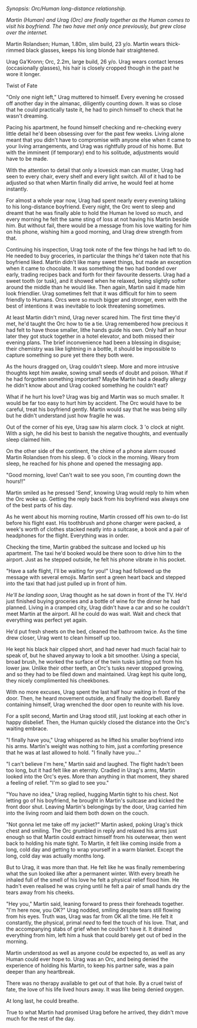 *Synopsis: Orc/Human long-distance relationship.*

*Martin (Human) and Urag (Orc) are finally together as the Human comes
to visit his boyfriend. The two have met only once previously, but grew
close over the internet.*

Martin Rolandsen; Human, 1.80m, slim build, 23 y/o. Martin wears
thick-rimmed black glasses, keeps his long blonde hair straightened.

Urag Ga'Kronn; Orc, 2.2m, large build, 26 y/o. Urag wears contact lenses
(occasionally glasses), his hair is closely cropped though in the past
he wore it longer.

Twist of Fate

"Only one night left," Urag muttered to himself. Every evening he
crossed off another day in the almanac, diligently counting down. It was
so close that he could practically taste it, he had to pinch himself to
check that he wasn't dreaming.

Pacing his apartment, he found himself checking and re-checking every
little detail he'd been obsessing over for the past few weeks. Living
alone meant that you didn't have to compromise with anyone else when it
came to your living arrangements, and Urag was rightfully proud of his
home. But with the imminent (if temporary) end to his solitude,
adjustments would have to be made.

With the attention to detail that only a lovesick man can muster, Urag
had seen to every chair, every shelf and every light switch. All of it
had to be adjusted so that when Martin finally did arrive, he would feel
at home instantly.

For almost a whole year now, Urag had spent nearly every evening talking
to his long-distance boyfriend. Every night, the Orc went to sleep and
dreamt that he was finally able to hold the Human he loved so much, and
every morning he felt the same sting of loss at not having his Martin
beside him. But without fail, there would be a message from his love
waiting for him on his phone, wishing him a good morning, and Urag drew
strength from that.

Continuing his inspection, Urag took note of the few things he had left
to do. He needed to buy groceries, in particular the things he'd taken
note that his boyfriend liked. Martin didn't like many sweet things, but
made an exception when it came to chocolate. It was something the two
had bonded over early, trading recipes back and forth for their
favourite desserts. Urag had a sweet tooth (or tusk), and it showed when
he relaxed, being slightly softer around the middle than he would like.
Then again, Martin said it made him look friendlier. Urag sometimes felt
that it was difficult for him to seem friendly to Humans. Orcs were so
much bigger and stronger, even with the best of intentions it was
inevitable to look threatening sometimes.

At least Martin didn't mind, Urag never scared him. The first time
they'd met, he'd taught the Orc how to tie a tie. Urag remembered how
precious it had felt to have those smaller, lithe hands guide his own.
Only half an hour later they got stuck together in a hotel elevator, and
both missed their evening plans. The brief inconvenience had been a
blessing in disguise; their chemistry was like lightning in a bottle, it
should be impossible to capture something so pure yet there they both
were.

As the hours dragged on, Urag couldn't sleep. More and more intrusive
thoughts kept him awake, sowing small seeds of doubt and poison. What if
he had forgotten something important? Maybe Martin had a deadly allergy
he didn't know about and Urag cooked something he couldn't eat?

What if he hurt his love? Urag was big and Martin was so much smaller.
It would be far too easy to hurt him by accident. The Orc would have to
be careful, treat his boyfriend gently. Martin would say that he was
being silly but he didn't understand just how fragile he was.

Out of the corner of his eye, Urag saw his alarm clock. 3 'o clock at
night. With a sigh, he did his best to banish the negative thoughts, and
eventually sleep claimed him.

On the other side of the continent, the chime of a phone alarm roused
Martin Rolandsen from his sleep. 6 'o clock in the morning. Weary from
sleep, he reached for his phone and opened the messaging app.

"Good morning, love! Can't wait to see you soon, I'm counting down the
hours!!"

Martin smiled as he pressed 'Send', knowing Urag would reply to him when
the Orc woke up. Getting the reply back from his boyfriend was always
one of the best parts of his day.

As he went about his morning routine, Martin crossed off his own to-do
list before his flight east. His toothbrush and phone charger were
packed, a week's worth of clothes stacked neatly into a suitcase, a book
and a pair of headphones for the flight. Everything was in order.

Checking the time, Martin grabbed the suitcase and locked up his
apartment. The taxi he'd booked would be there soon to drive him to the
airport. Just as he stepped outside, he felt his phone vibrate in his
pocket.

"Have a safe flight, I'll be waiting for you!" Urag had followed up the
message with several emojis. Martin sent a green heart back and stepped
into the taxi that had just pulled up in front of him.

*He'll be landing soon*, Urag thought as he sat down in front of the TV.
He'd just finished buying groceries and a bottle of wine for the dinner
he had planned. Living in a cramped city, Urag didn't have a car and so
he couldn't meet Martin at the airport. All he could do was wait. Wait
and check that everything was perfect yet again.

He'd put fresh sheets on the bed, cleaned the bathroom twice. As the
time drew closer, Urag went to clean himself up too.

He kept his black hair clipped short, and had never had much facial hair
to speak of, but he shaved anyway to look a bit smoother. Using a
special, broad brush, he worked the surface of the twin tusks jutting
out from his lower jaw. Unlike their other teeth, an Orc's tusks never
stopped growing, and so they had to be filed down and maintained. Urag
kept his quite long, they nicely complimented his cheekbones.

With no more excuses, Urag spent the last half hour waiting in front of
the door. Then, he heard movement outside, and finally the doorbell.
Barely containing himself, Urag wrenched the door open to reunite with
his love.

For a split second, Martin and Urag stood still, just looking at each
other in happy disbelief. Then, the Human quickly closed the distance
into the Orc's waiting embrace.

"I finally have you," Urag whispered as he lifted his smaller boyfriend
into his arms. Martin's weight was nothing to him, just a comforting
presence that he was at last allowed to hold. "I finally have you..."

"I can't believe I'm here," Martin said and laughed. The flight hadn't
been too long, but it had felt like an eternity. Cradled in Urag's arms,
Martin looked into the Orc's eyes. More than anything in that moment,
they shared a feeling of relief. "I'm so glad to see you."

"You have no idea," Urag replied, hugging Martin tight to his chest. Not
letting go of his boyfriend, he brought in Martin's suitcase and kicked
the front door shut. Leaving Martin's belongings by the door, Urag
carried him into the living room and laid them both down on the couch.

"Not gonna let me take off my jacket?" Martin asked, poking Urag's thick
chest and smiling. The Orc grumbled in reply and relaxed his arms just
enough so that Martin could extract himself from his outerwear, then
went back to holding his mate tight. To Martin, it felt like coming
inside from a long, cold day and getting to wrap yourself in a warm
blanket. Except the long, cold day was actually months long.

But to Urag, it was more than that. He felt like he was finally
remembering what the sun looked like after a permanent winter. With
every breath he inhaled full of the smell of his love he felt a physical
relief flood him. He hadn't even realised he was crying until he felt a
pair of small hands dry the tears away from his cheeks.

"Hey you," Martin said, leaning forward to press their foreheads
together. "I'm here now, you OK?" Urag nodded, smiling despite tears
still flowing from his eyes. Truth was, Urag was far from OK all the
time. He felt it constantly, the physical, primal *need* to feel the
touch of his love. That, and the accompanying stabs of grief when he
couldn't have it. It drained everything from him, left him a husk that
could barely get out of bed in the morning.

Martin understood as well as anyone could be expected to, as well as any
Human could ever hope to. Urag was an Orc, and being denied the
experience of holding his Martin, to keep his partner safe, was a pain
deeper than any heartbreak.

There was no therapy available to get out of that hole. By a cruel twist
of fate, the love of his life lived hours away. It was like being denied
oxygen.

At long last, he could breathe.

True to what Martin had promised Urag before he arrived, they didn't
move much for the rest of the day.
